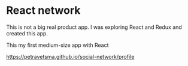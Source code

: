 # React network

This is not a big real product app. I was exploring React and Redux and created this app.

This my first medium-size app with React


https://petravetsma.github.io/social-network/profile
